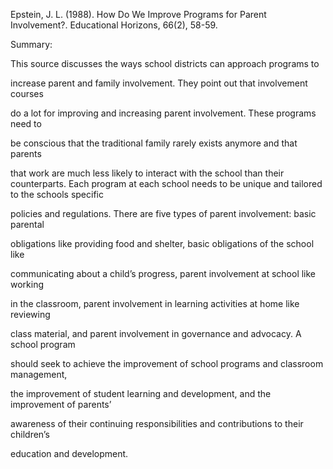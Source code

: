 Epstein, J. L. (1988). How Do We Improve Programs for Parent Involvement?. 
Educational Horizons, 66(2), 58-59.


Summary: 

This source discusses the ways school districts can approach programs to

increase parent and family involvement. They point out that involvement courses

do a lot for improving and increasing parent involvement. These programs need to

be conscious that the traditional family rarely exists anymore and that parents

that work are much less likely to interact with the school than their counterparts.
Each program at each school needs to be unique and tailored to the schools specific

policies and regulations. There are five types of parent involvement: basic parental

obligations like providing food and shelter, basic obligations of the school like

communicating about a child’s progress, parent involvement at school like working

in the classroom, parent involvement in learning activities at home like reviewing

class material, and parent involvement in governance and advocacy. A school program

should seek to achieve the improvement of school programs and classroom management,

the improvement of student learning and development, and the improvement of parents’

awareness of their continuing responsibilities and contributions to their children’s

education and development.
